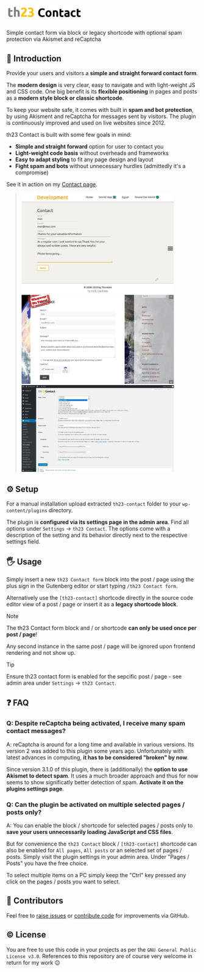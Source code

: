 # <img alt="th23 Contact" src="https://raw.githubusercontent.com/th23x/th23-contact/refs/heads/main/assets/icon-horizontal.png?v=3.1.0" width="200">

Simple contact form via block or legacy shortcode with optional spam protection via Akismet and reCaptcha


## 🚀 Introduction

Provide your users and visitors a **simple and straight forward contact form**.

The **modern design** is very clear, easy to navigate and with light-weight JS and CSS code. One big benefit is its **flexible positioning** in pages and posts as a **modern style block or classic shortcode**.

To keep your website safe, it comes with built in **spam and bot protection**, by using Akisment and reCaptcha for messages sent by visitors. The plugin is continuously improved and used on live websites since 2012.

th23 Contact is built with some few goals in mind:

* **Simple and straight forward** option for user to contact you
* **Light-weight code basis** without overheads and frameworks
* **Easy to adapt styling** to fit any page design and layout
* **Fight spam and bots** without unnecessary hurdles (admittedly it's a compromise)

See it in action on my [Contact page](https://th23.net/contact/).

> <img alt="" title="Contact form (logged in user)" src="https://raw.githubusercontent.com/th23x/th23-contact/refs/heads/main/assets/screenshot-1.jpg?v=3.1.0" width="400">
> <img alt="" title="Contact form (visitor, needs to solve captcha)" src="https://raw.githubusercontent.com/th23x/th23-contact/refs/heads/main/assets/screenshot-2.jpg?v=3.1.0" width="400">
> <img alt="" title="Plugin settings" src="https://raw.githubusercontent.com/th23x/th23-contact/refs/heads/main/assets/screenshot-3.jpg?v=3.1.0" width="400">


## ⚙️ Setup

For a manual installation upload extracted `th23-contact` folder to your `wp-content/plugins` directory.

The plugin is **configured via its settings page in the admin area**. Find all options under `Settings` -> `th23 Contact`. The options come with a description of the setting and its behavior directly next to the respective settings field.


## 🖐️ Usage

Simply insert a new `th23 Contact form` block into the post / page using the plus sign in the Gutenberg editor or start typing `/th23 Contact form`.

Alternatively use the `[th23-contact]` shortcode directly in the source code editor view of a post / page or insert it as a **legacy shortcode block**.

> [!NOTE]
> The th23 Contact form block and / or shortcode **can only be used once per post / page**!
>
> Any second instance in the same post / page will be ignored upon frontend rendering and not show up.

> [!TIP]
> Ensure th23 contact form is enabled for the sepcific post / page - see admin area under `Settings` -> `th23 Contact`.


## ❓ FAQ

### Q: Despite reCaptcha being activated, **I receive many spam contact messages**? ###

A: reCaptcha is around for a long time and available in various versions. Its version 2 was added to this plugin some years ago. Unfortunately with latest advances in computing, **it has to be considered "broken" by now**.

Since version 3.1.0 of this plugin, there is (additionally) the **option to use Akismet to detect spam**. It uses a much broader approach and thus for now seems to show significatly better detection of spam. **Activate it on the plugins settings page**.

### Q: Can the plugin be activated on **multiple selected pages / posts only**? ###

A: You can enable the block / shortcode for selected pages / posts only to **save your users unnecessarily loading JavaScript and CSS files**.

But for convenience the `th23 Contact` block / `[th23-contact]` shortcode can also be enabled for `All pages`, `All posts` or an selected set of pages / posts. Simply visit the plugin settings in your admin area. Under "Pages / Posts" you have the free choice.

To select multiple items on a PC simply keep the "Ctrl" key pressed any click on the pages / posts you want to select.


## 🤝 Contributors

Feel free to [raise issues](https://github.com/th23x/th23-contact/issues) or [contribute code](https://github.com/th23x/th23-contact/pulls) for improvements via GitHub.


## ©️ License

You are free to use this code in your projects as per the `GNU General Public License v3.0`. References to this repository are of course very welcome in return for my work 😉
